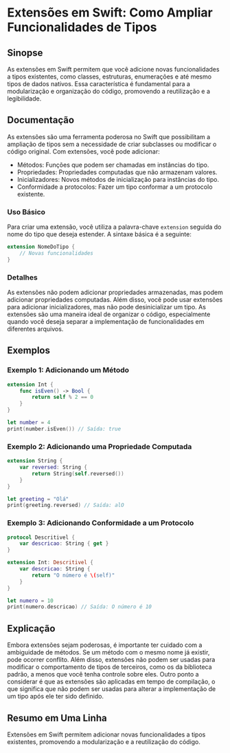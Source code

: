 <!--
Meta Description: # Extensões em Swift: Como Ampliar Funcionalidades de Tipos ## Sinopse As extensões em Swift permitem que você adicione novas funcionalidades a tipos ...
Meta Keywords: extensões, que, swift, tipos, você
-->

# Extensões em Swift: Como Ampliar Funcionalidades de Tipos

## Sinopse
As extensões em Swift permitem que você adicione novas funcionalidades a tipos existentes, como classes, estruturas, enumerações e até mesmo tipos de dados nativos. Essa característica é fundamental para a modularização e organização do código, promovendo a reutilização e a legibilidade.

## Documentação
As extensões são uma ferramenta poderosa no Swift que possibilitam a ampliação de tipos sem a necessidade de criar subclasses ou modificar o código original. Com extensões, você pode adicionar:

- Métodos: Funções que podem ser chamadas em instâncias do tipo.
- Propriedades: Propriedades computadas que não armazenam valores.
- Inicializadores: Novos métodos de inicialização para instâncias do tipo.
- Conformidade a protocolos: Fazer um tipo conformar a um protocolo existente.

### Uso Básico
Para criar uma extensão, você utiliza a palavra-chave `extension` seguida do nome do tipo que deseja estender. A sintaxe básica é a seguinte:

```swift
extension NomeDoTipo {
    // Novas funcionalidades
}
```

### Detalhes
As extensões não podem adicionar propriedades armazenadas, mas podem adicionar propriedades computadas. Além disso, você pode usar extensões para adicionar inicializadores, mas não pode desinicializar um tipo. As extensões são uma maneira ideal de organizar o código, especialmente quando você deseja separar a implementação de funcionalidades em diferentes arquivos.

## Exemplos
### Exemplo 1: Adicionando um Método
```swift
extension Int {
    func isEven() -> Bool {
        return self % 2 == 0
    }
}

let number = 4
print(number.isEven()) // Saída: true
```

### Exemplo 2: Adicionando uma Propriedade Computada
```swift
extension String {
    var reversed: String {
        return String(self.reversed())
    }
}

let greeting = "Olá"
print(greeting.reversed) // Saída: alO
```

### Exemplo 3: Adicionando Conformidade a um Protocolo
```swift
protocol Descritivel {
    var descricao: String { get }
}

extension Int: Descritivel {
    var descricao: String {
        return "O número é \(self)"
    }
}

let numero = 10
print(numero.descricao) // Saída: O número é 10
```

## Explicação
Embora extensões sejam poderosas, é importante ter cuidado com a ambiguidade de métodos. Se um método com o mesmo nome já existir, pode ocorrer conflito. Além disso, extensões não podem ser usadas para modificar o comportamento de tipos de terceiros, como os da biblioteca padrão, a menos que você tenha controle sobre eles. Outro ponto a considerar é que as extensões são aplicadas em tempo de compilação, o que significa que não podem ser usadas para alterar a implementação de um tipo após ele ter sido definido.

## Resumo em Uma Linha
Extensões em Swift permitem adicionar novas funcionalidades a tipos existentes, promovendo a modularização e a reutilização do código.